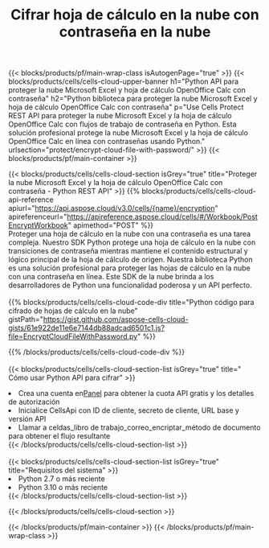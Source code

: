 ﻿---
title:  Cifrar hoja de cálculo en la nube con contraseña en la nube
description: API y SDK en la nube para proteger Microsoft Excel y OpenOffice Calc. Cifre la hoja de cálculo en la nube con la contraseña de Cells Cloud API. SDK admite tipos de lenguajes de desarrollo. Incluyen Android, C#, Go, Java, NodeJS, Perl, PHP, Python, Ruby y Swift.
url: /es/python/protect/encrypt-cloud-file-with-password/
---
{{< blocks/products/pf/main-wrap-class isAutogenPage="true" >}}
{{< blocks/products/cells/cells-cloud-upper-banner h1="Python API para proteger la nube Microsoft Excel y hoja de cálculo OpenOffice Calc con contraseña" h2="Python biblioteca para proteger la nube Microsoft Excel y hoja de cálculo OpenOffice Calc con contraseña" p="Use Cells Protect REST API para proteger la nube Microsoft Excel y la hoja de cálculo OpenOffice Calc con flujos de trabajo de contraseña en Python. Esta solución profesional protege la nube Microsoft Excel y la hoja de cálculo OpenOffice Calc en línea con contraseñas usando Python." urlsection="protect/encrypt-cloud-file-with-password/" >}}
{{< blocks/products/pf/main-container >}}

{{< blocks/products/cells/cells-cloud-section isGrey="true" title="Proteger la nube Microsoft Excel y la hoja de cálculo OpenOffice Calc con contraseña - Python REST API" >}}
{{% blocks/products/cells/cells-cloud-api-reference apiurl="https://api.aspose.cloud/v3.0/cells/{name}/encryption" apireferenceurl="https://apireference.aspose.cloud/cells/#/Workbook/PostEncryptWorkbook" apimethod="POST" %}}
<br/>
Proteger una hoja de cálculo en la nube con una contraseña es una tarea compleja. Nuestro SDK Python protege una hoja de cálculo en la nube con transiciones de contraseña mientras mantiene el contenido estructural y lógico principal de la hoja de cálculo de origen. Nuestra biblioteca Python es una solución profesional para proteger las hojas de cálculo en la nube con una contraseña en línea. Este SDK de la nube brinda a los desarrolladores de Python una funcionalidad poderosa y un API perfecto.
<br/>
<br/>
{{% blocks/products/cells/cells-cloud-code-div title="Python código para cifrado de hojas de cálculo en la nube" gistPath="https://gist.github.com/aspose-cells-cloud-gists/61e922de11e6e7144db88adcad6501c1.js?file=EncryptCloudFileWithPassword.py" %}}
  
{{% /blocks/products/cells/cells-cloud-code-div %}}
<br/>
<br/>
{{< blocks/products/cells/cells-cloud-section-list isGrey="true" title=" Cómo usar Python API para cifrar" >}}
<li> Crea una cuenta en<a href="https://dashboard.aspose.cloud/">Panel</a> para obtener la cuota API gratis y los detalles de autorización</li>
<li>Inicialice CellsApi con ID de cliente, secreto de cliente, URL base y versión API</li>
<li>Llamar a celdas_libro de trabajo_correo_encriptar_método de documento para obtener el flujo resultante</li>
{{< /blocks/products/cells/cells-cloud-section-list >}}
<br/>
<br/>
{{< blocks/products/cells/cells-cloud-section-list isGrey="true" title="Requisitos del sistema" >}}
<li>Python 2.7 o más reciente</li>
<li>Python 3.10 o más reciente</li>
{{< /blocks/products/cells/cells-cloud-section-list >}}

{{< /blocks/products/cells/cells-cloud-section >}}

{{< /blocks/products/pf/main-container >}}
{{< /blocks/products/pf/main-wrap-class >}}
